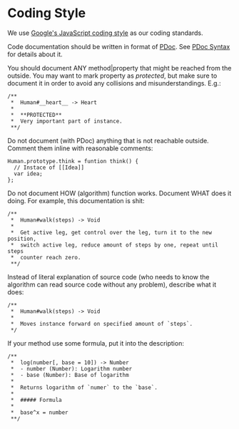 Coding Style
============

We use [Google's JavaScript coding style][1] as our coding standards.

Code documentation should be written in format of [PDoc][2]. See [PDoc Syntax][3]
for details about it.

You should document ANY method|property that might be reached from the outside.
You may want to mark property as _protected_, but make sure to document it in
order to avoid any collisions and misunderstandings. E.g.:

    /**
     *  Human#__heart__ -> Heart
     *
     *  **PROTECTED**
     *  Very important part of instance.
     **/

Do not document (with PDoc) anything that is not reachable outside. Comment them
inline with reasonable comments:

    Human.prototype.think = funtion think() {
      // Instace of [[Idea]]
      var idea;
    };

Do not document HOW (algorithm) function works. Document WHAT does it doing.
For example, this documentation is shit:

    /**
     *  Human#walk(steps) -> Void
     *
     *  Get active leg, get control over the leg, turn it to the new position,
     *  switch active leg, reduce amount of steps by one, repeat until steps
     *  counter reach zero.
     **/

Instead of literal explanation of source code (who needs to know the algorithm
can read source code without any problem), describe what it does:

    /**
     *  Human#walk(steps) -> Void
     *
     *  Moves instance forward on specified amount of `steps`.
     */

If your method use some formula, put it into the description:

    /**
     *  log(number[, base = 10]) -> Number
     *  - number (Number): Logarithm number
     *  - base (Number): Base of logarithm
     *
     *  Returns logarithm of `numer` to the `base`.
     *
     *  ##### Formula
     *
     *  base^x = number
     **/


[1]: http://google-styleguide.googlecode.com/svn/trunk/javascriptguide.xml
[2]: http://pdoc.org/
[3]: http://pdoc.org/syntax.html
